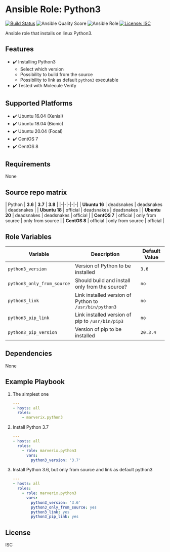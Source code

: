 # Ansible Role: Python3

[![Build Status](https://travis-ci.com/marverix/ansible-role-python3.svg?branch=master)](https://travis-ci.com/marverix/ansible-role-python3)
![Ansible Quality Score](https://img.shields.io/ansible/quality/47511)
![Ansible Role](https://img.shields.io/ansible/role/47511)
[![License: ISC](https://img.shields.io/badge/License-ISC-blue.svg)](LICENSE)

Ansible role that installs on linux Python3.

## Features

- ✔️ Installing Python3
  - Select which version
  - Possibility to build from the source
  - Possibility to link as default `python3` executable
- ✔️ Tested with Molecule Verify

## Supported Platforms

- ✔️ Ubuntu 16.04 (Xenial)
- ✔️ Ubuntu 18.04 (Bionic)
- ✔️ Ubuntu 20.04 (Focal)
- ✔️ CentOS 7
- ✔️ CentOS 8

## Requirements

None

## Source repo matrix

| Python | **3.6** | **3.7** | **3.8** |
|-|-|-|-|-|
| **Ubuntu 16** | deadsnakes | deadsnakes | deadsnakes |
| **Ubuntu 18** | official | deadsnakes | deadsnakes |
| **Ubuntu 20** | deadsnakes | deadsnakes | official |
| **CentOS 7** | official | only from source | only from source |
| **CentOS 8** | official | only from source | official |

## Role Variables

Variable | Description | Default Value
--- | --- | ---
`python3_version` | Version of Python to be installed | `3.6`
`python3_only_from_source` | Should build and install only from the source? | `no`
`python3_link` | Link installed version of Python to `/usr/bin/python3` | `no`
`python3_pip_link` | Link installed version of pip to `/usr/bin/pip3` | `no`
`python3_pip_version` | Version of pip to be installed | `20.3.4`

## Dependencies

None

## Example Playbook

1. The simplest one

    ```yml
    ---
    - hosts: all
      roles:
        - marverix.python3

    ```

1. Install Python 3.7

    ```yml
    ---
    - hosts: all
      roles:
        - role: marverix.python3
          vars:
            python3_version: '3.7'
    ```

1. Install Python 3.6, but only from source and link as default python3

    ```yml
    ---
    - hosts: all
      roles:
        - role: marverix.python3
          vars:
            python3_version: '3.6'
            python3_only_from_source: yes
            python3_link: yes
            python3_pip_link: yes
    ```

## License

ISC
